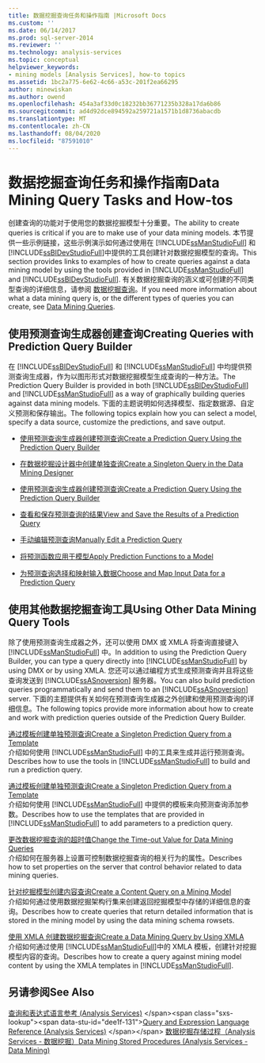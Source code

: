 ```yaml
---
title: 数据挖掘查询任务和操作指南 |Microsoft Docs
ms.custom: ''
ms.date: 06/14/2017
ms.prod: sql-server-2014
ms.reviewer: ''
ms.technology: analysis-services
ms.topic: conceptual
helpviewer_keywords:
- mining models [Analysis Services], how-to topics
ms.assetid: 1bc2a775-6e62-4c66-a53c-201f2ea66295
author: minewiskan
ms.author: owend
ms.openlocfilehash: 454a3af33d0c18232bb36771235b328a17da6b86
ms.sourcegitcommit: ad4d92dce894592a259721a1571b1d8736abacdb
ms.translationtype: MT
ms.contentlocale: zh-CN
ms.lasthandoff: 08/04/2020
ms.locfileid: "87591010"
---
```

# <a name="data-mining-query-tasks-and-how-tos"></a><span data-ttu-id="dee1f-102">数据挖掘查询任务和操作指南</span><span class="sxs-lookup"><span data-stu-id="dee1f-102">Data Mining Query Tasks and How-tos</span></span>
  <span data-ttu-id="dee1f-103">创建查询的功能对于使用您的数据挖掘模型十分重要。</span><span class="sxs-lookup"><span data-stu-id="dee1f-103">The ability to create queries is critical if you are to make use of your data mining models.</span></span> <span data-ttu-id="dee1f-104">本节提供一些示例链接，这些示例演示如何通过使用在 [!INCLUDE[ssManStudioFull](../../includes/ssmanstudiofull-md.md)] 和 [!INCLUDE[ssBIDevStudioFull](../../includes/ssbidevstudiofull-md.md)]中提供的工具创建针对数据挖掘模型的查询。</span><span class="sxs-lookup"><span data-stu-id="dee1f-104">This section provides links to examples of how to create queries against a data mining model by using the tools provided in [!INCLUDE[ssManStudioFull](../../includes/ssmanstudiofull-md.md)] and [!INCLUDE[ssBIDevStudioFull](../../includes/ssbidevstudiofull-md.md)].</span></span> <span data-ttu-id="dee1f-105">有关数据挖掘查询的涵义或可创建的不同类型查询的详细信息，请参阅 [数据挖掘查询](data-mining-queries.md)。</span><span class="sxs-lookup"><span data-stu-id="dee1f-105">If you need more information about what a data mining query is, or the different types of queries you can create, see [Data Mining Queries](data-mining-queries.md).</span></span>  
  
## <a name="creating-queries-with-prediction-query-builder"></a><span data-ttu-id="dee1f-106">使用预测查询生成器创建查询</span><span class="sxs-lookup"><span data-stu-id="dee1f-106">Creating Queries with Prediction Query Builder</span></span>  
 <span data-ttu-id="dee1f-107">在 [!INCLUDE[ssBIDevStudioFull](../../includes/ssbidevstudiofull-md.md)] 和 [!INCLUDE[ssManStudioFull](../../includes/ssmanstudiofull-md.md)] 中均提供预测查询生成器，作为以图形形式对数据挖掘模型生成查询的一种方法。</span><span class="sxs-lookup"><span data-stu-id="dee1f-107">The Prediction Query Builder is provided in both [!INCLUDE[ssBIDevStudioFull](../../includes/ssbidevstudiofull-md.md)] and [!INCLUDE[ssManStudioFull](../../includes/ssmanstudiofull-md.md)] as a way of graphically building queries against data mining models.</span></span> <span data-ttu-id="dee1f-108">下面的主题说明如何选择模型、指定数据源、自定义预测和保存输出。</span><span class="sxs-lookup"><span data-stu-id="dee1f-108">The following topics explain how you can select a model, specify a data source, customize the predictions, and save output.</span></span>  
  
-   [<span data-ttu-id="dee1f-109">使用预测查询生成器创建预测查询</span><span class="sxs-lookup"><span data-stu-id="dee1f-109">Create a Prediction Query Using the Prediction Query Builder</span></span>](create-a-prediction-query-using-the-prediction-query-builder.md)  
  
-   [<span data-ttu-id="dee1f-110">在数据挖掘设计器中创建单独查询</span><span class="sxs-lookup"><span data-stu-id="dee1f-110">Create a Singleton Query in the Data Mining Designer</span></span>](create-a-singleton-query-in-the-data-mining-designer.md)  
  
-   [<span data-ttu-id="dee1f-111">使用预测查询生成器创建预测查询</span><span class="sxs-lookup"><span data-stu-id="dee1f-111">Create a Prediction Query Using the Prediction Query Builder</span></span>](create-a-prediction-query-using-the-prediction-query-builder.md)  
  
-   [<span data-ttu-id="dee1f-112">查看和保存预测查询的结果</span><span class="sxs-lookup"><span data-stu-id="dee1f-112">View and Save the Results of a Prediction Query</span></span>](view-and-save-the-results-of-a-prediction-query.md)  
  
-   [<span data-ttu-id="dee1f-113">手动编辑预测查询</span><span class="sxs-lookup"><span data-stu-id="dee1f-113">Manually Edit a Prediction Query</span></span>](manually-edit-a-prediction-query.md)  
  
-   [<span data-ttu-id="dee1f-114">将预测函数应用于模型</span><span class="sxs-lookup"><span data-stu-id="dee1f-114">Apply Prediction Functions to a Model</span></span>](apply-prediction-functions-to-a-model.md)  
  
-   [<span data-ttu-id="dee1f-115">为预测查询选择和映射输入数据</span><span class="sxs-lookup"><span data-stu-id="dee1f-115">Choose and Map Input Data for a Prediction Query</span></span>](choose-and-map-input-data-for-a-prediction-query.md)  
  
## <a name="using-other-data-mining-query-tools"></a><span data-ttu-id="dee1f-116">使用其他数据挖掘查询工具</span><span class="sxs-lookup"><span data-stu-id="dee1f-116">Using Other Data Mining Query Tools</span></span>  
 <span data-ttu-id="dee1f-117">除了使用预测查询生成器之外，还可以使用 DMX 或 XMLA 将查询直接键入 [!INCLUDE[ssManStudioFull](../../includes/ssmanstudiofull-md.md)] 中。</span><span class="sxs-lookup"><span data-stu-id="dee1f-117">In addition to using the Prediction Query Builder, you can type a query directly into [!INCLUDE[ssManStudioFull](../../includes/ssmanstudiofull-md.md)] by using DMX or by using XMLA.</span></span> <span data-ttu-id="dee1f-118">您还可以通过编程方式生成预测查询并且将这些查询发送到 [!INCLUDE[ssASnoversion](../../includes/ssasnoversion-md.md)] 服务器。</span><span class="sxs-lookup"><span data-stu-id="dee1f-118">You can also build prediction queries programmatically and send them to an [!INCLUDE[ssASnoversion](../../includes/ssasnoversion-md.md)] server.</span></span> <span data-ttu-id="dee1f-119">下面的主题提供有关如何在预测查询生成器之外创建和使用预测查询的详细信息。</span><span class="sxs-lookup"><span data-stu-id="dee1f-119">The following topics provide more information about how to create and work with prediction queries outside of the Prediction Query Builder.</span></span>  
  
 [<span data-ttu-id="dee1f-120">通过模板创建单独预测查询</span><span class="sxs-lookup"><span data-stu-id="dee1f-120">Create a Singleton Prediction Query from a Template</span></span>](create-a-singleton-prediction-query-from-a-template.md)  
 <span data-ttu-id="dee1f-121">介绍如何使用 [!INCLUDE[ssManStudioFull](../../includes/ssmanstudiofull-md.md)] 中的工具来生成并运行预测查询。</span><span class="sxs-lookup"><span data-stu-id="dee1f-121">Describes how to use the tools in [!INCLUDE[ssManStudioFull](../../includes/ssmanstudiofull-md.md)] to build and run a prediction query.</span></span>  
  
 [<span data-ttu-id="dee1f-122">通过模板创建单独预测查询</span><span class="sxs-lookup"><span data-stu-id="dee1f-122">Create a Singleton Prediction Query from a Template</span></span>](create-a-singleton-prediction-query-from-a-template.md)  
 <span data-ttu-id="dee1f-123">介绍如何使用 [!INCLUDE[ssManStudioFull](../../includes/ssmanstudiofull-md.md)] 中提供的模板来向预测查询添加参数。</span><span class="sxs-lookup"><span data-stu-id="dee1f-123">Describes how to use the templates that are provided in [!INCLUDE[ssManStudioFull](../../includes/ssmanstudiofull-md.md)] to add parameters to a prediction query.</span></span>  
  
 [<span data-ttu-id="dee1f-124">更改数据挖掘查询的超时值</span><span class="sxs-lookup"><span data-stu-id="dee1f-124">Change the Time-out Value for Data Mining Queries</span></span>](change-the-time-out-value-for-data-mining-queries.md)  
 <span data-ttu-id="dee1f-125">介绍如何在服务器上设置可控制数据挖掘查询的相关行为的属性。</span><span class="sxs-lookup"><span data-stu-id="dee1f-125">Describes how to set properties on the server that control behavior related to data mining queries.</span></span>  
  
 [<span data-ttu-id="dee1f-126">针对挖掘模型创建内容查询</span><span class="sxs-lookup"><span data-stu-id="dee1f-126">Create a Content Query on a Mining Model</span></span>](create-a-content-query-on-a-mining-model.md)  
 <span data-ttu-id="dee1f-127">介绍如何通过使用数据挖掘架构行集来创建返回挖掘模型中存储的详细信息的查询。</span><span class="sxs-lookup"><span data-stu-id="dee1f-127">Describes how to create queries that return detailed information that is stored in the mining model by using the data mining schema rowsets.</span></span>  
  
 [<span data-ttu-id="dee1f-128">使用 XMLA 创建数据挖掘查询</span><span class="sxs-lookup"><span data-stu-id="dee1f-128">Create a Data Mining Query by Using XMLA</span></span>](create-a-data-mining-query-by-using-xmla.md)  
 <span data-ttu-id="dee1f-129">介绍如何通过使用 [!INCLUDE[ssManStudioFull](../../includes/ssmanstudiofull-md.md)]中的 XMLA 模板，创建针对挖掘模型内容的查询。</span><span class="sxs-lookup"><span data-stu-id="dee1f-129">Describes how to create a query against mining model content by using the XMLA templates in [!INCLUDE[ssManStudioFull](../../includes/ssmanstudiofull-md.md)].</span></span>  
  
## <a name="see-also"></a><span data-ttu-id="dee1f-130">另请参阅</span><span class="sxs-lookup"><span data-stu-id="dee1f-130">See Also</span></span>  
 <span data-ttu-id="dee1f-131">[查询和表达式语言参考 &#40;Analysis Services&#41;](https://msdn.microsoft.com/library/gg492188(SQL.130).aspx) </span><span class="sxs-lookup"><span data-stu-id="dee1f-131">[Query and Expression Language Reference &#40;Analysis Services&#41;](https://msdn.microsoft.com/library/gg492188(SQL.130).aspx) </span></span>  
 [<span data-ttu-id="dee1f-132">数据挖掘存储过程（Analysis Services - 数据挖掘）</span><span class="sxs-lookup"><span data-stu-id="dee1f-132">Data Mining Stored Procedures &#40;Analysis Services - Data Mining&#41;</span></span>](/sql/analysis-services/data-mining/data-mining-stored-procedures-analysis-services-data-mining)  
  
  
